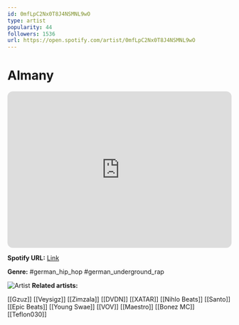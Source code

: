 ```yaml
---
id: 0mfLpC2Nx0T8J4NSMNL9wO
type: artist
popularity: 44
followers: 1536
url: https://open.spotify.com/artist/0mfLpC2Nx0T8J4NSMNL9wO
---
```

# Almany

<iframe style="border-radius:12px" src="https://open.spotify.com/embed/artist/0mfLpC2Nx0T8J4NSMNL9wO" width="100%" height="352" frameBorder="0" allowfullscreen="" allow="autoplay; clipboard-write; encrypted-media; fullscreen; picture-in-picture" loading="lazy"></iframe>

**Spotify URL:** [Link](https://open.spotify.com/artist/0mfLpC2Nx0T8J4NSMNL9wO)

**Genre:**  #german_hip_hop #german_underground_rap

![Artist](https://i.scdn.co/image/ab6761610000e5eb8869b425362562a4c21723a3)
**Related artists:**

[[Gzuz]]
[[Veysigz]]
[[Zimzala]]
[[DVDN]]
[[XATAR]]
[[Nihlo Beats]]
[[Santo]]
[[Epic Beats]]
[[Young Swae]]
[[VOV]]
[[Maestro]]
[[Bonez MC]]
[[Teflon030]]
